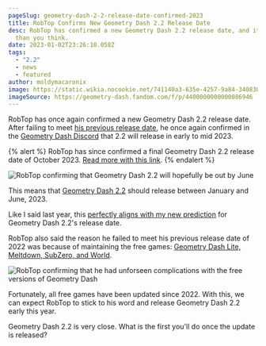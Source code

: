 ```yaml
---
pageSlug: geometry-dash-2-2-release-date-confirmed-2023
title: RobTop Confirms New Geometry Dash 2.2 Release Date
desc: RobTop has confirmed a new Geometry Dash 2.2 release date, and it's sooner
  than you think.
date: 2023-01-02T23:26:10.058Z
tags:
  - "2.2"
  - news
  - featured
author: moldymacaronix
image: https://static.wikia.nocookie.net/741140a3-635e-4257-9a84-340830092e95
imageSource: https://geometry-dash.fandom.com/f/p/4400000000000086946
---
```

RobTop has once again confirmed a new Geometry Dash 2.2 release date. After failing to meet [his previous release date](/posts/2-2-release-date-confirmed/), he once again confirmed in the [Geometry Dash Discord](/posts/geometry-dash-discord-server-how-to-join-request-levels/) that 2.2 will release in early to mid 2023.

{% alert %}
RobTop has since confirmed a final Geometry Dash 2.2 release date of October 2023. [Read more with this link](/posts/final-geometry-dash-2-2-release-date-confirmed-by-robtop/).
{% endalert %}

![RobTop confirming that Geometry Dash 2.2 will hopefully be out by June](https://pbs.twimg.com/media/FlVdtHjXoAAI8en?format=jpg&name=medium)

This means that [Geometry Dash 2.2](/categories/2.2/) should release between January and June, 2023.

Like I said last year, this [perfectly aligns with my new prediction](/posts/geometry-dash-2-2-release-date/) for Geometry Dash 2.2's release date.

RobTop also said the reason he failed to meet his previous release date of 2022 was because of maintaining the free games: [Geometry Dash Lite, Meltdown, SubZero, and World](/posts/geometry-dash-2-2-editor-unlocked-how-to-get-the-2-2-level-editor-2022/).

![RobTop confirming that he had unforseen complications with the free versions of Geometry Dash](https://pbs.twimg.com/media/FlVdsmEXkAEPgvh?format=jpg&name=medium)

Fortunately, all free games have been updated since 2022. With this, we can expect RobTop to stick to his word and release Geometry Dash 2.2 early this year.

Geometry Dash 2.2 is very close. What is the first you'll do once the update is released?